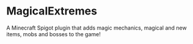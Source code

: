 # MagicalExtremes
A Minecraft Spigot plugin that adds magic mechanics, magical and new items, mobs and bosses to the game!
